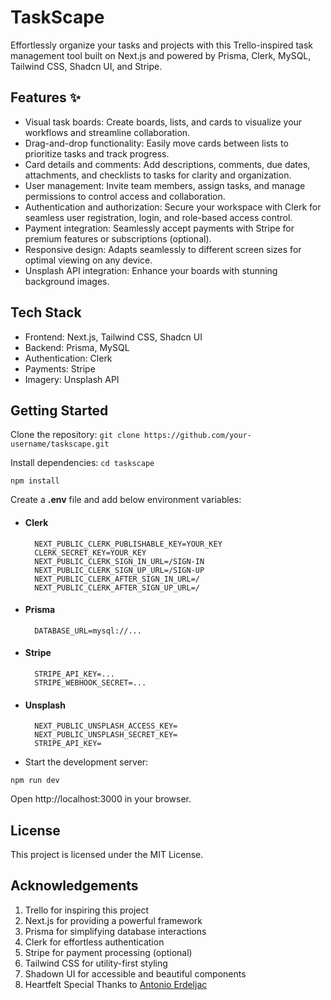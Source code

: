 
# TaskScape ️

Effortlessly organize your tasks and projects with this Trello-inspired task management tool built on Next.js and powered by Prisma, Clerk, MySQL, Tailwind CSS, Shadcn UI, and Stripe.

## Features ✨

- Visual task boards: Create boards, lists, and cards to visualize your workflows and streamline collaboration.
- Drag-and-drop functionality: Easily move cards between lists to prioritize tasks and track progress.
- Card details and comments: Add descriptions, comments, due dates, attachments, and checklists to tasks for clarity and organization.
- User management: Invite team members, assign tasks, and manage permissions to control access and collaboration.
- Authentication and authorization: Secure your workspace with Clerk for seamless user registration, login, and role-based access control.
- Payment integration: Seamlessly accept payments with Stripe for premium features or subscriptions (optional).
- Responsive design: Adapts seamlessly to different screen sizes for optimal viewing on any device.
- Unsplash API integration: Enhance your boards with stunning background images.

## Tech Stack ️

-  Frontend: Next.js, Tailwind CSS, Shadcn UI
-  Backend:  Prisma, MySQL
-  Authentication: Clerk
-  Payments: Stripe
-  Imagery: Unsplash API


## Getting Started 

Clone the repository:
`git clone https://github.com/your-username/taskscape.git`

Install dependencies:
`cd taskscape`

`npm install`

Create a **.env** file and add below environment variables:

- #### Clerk
    	NEXT_PUBLIC_CLERK_PUBLISHABLE_KEY=YOUR_KEY
    	CLERK_SECRET_KEY=YOUR_KEY
    	NEXT_PUBLIC_CLERK_SIGN_IN_URL=/SIGN-IN
    	NEXT_PUBLIC_CLERK_SIGN_UP_URL=/SIGN-UP
    	NEXT_PUBLIC_CLERK_AFTER_SIGN_IN_URL=/
    	NEXT_PUBLIC_CLERK_AFTER_SIGN_UP_URL=/

- #### Prisma
        DATABASE_URL=mysql://...

- #### Stripe 
    	STRIPE_API_KEY=...
    	STRIPE_WEBHOOK_SECRET=...

- #### Unsplash 
        NEXT_PUBLIC_UNSPLASH_ACCESS_KEY=
        NEXT_PUBLIC_UNSPLASH_SECRET_KEY=
        STRIPE_API_KEY=


- Start the development server:

`npm run dev`

Open http://localhost:3000 in your browser.


## License 

This project is licensed under the MIT License.

## Acknowledgements 

1. Trello for inspiring this project
2. Next.js for providing a powerful framework
3. Prisma for simplifying database interactions
4. Clerk for effortless authentication
5. Stripe for payment processing (optional)
6. Tailwind CSS for utility-first styling
7. Shadown UI for accessible and beautiful components
8. Heartfelt Special Thanks to [Antonio Erdeljac](https://www.codewithantonio.com/projects/trello-clone "Trello Clone By Antonio Erdeljac")
